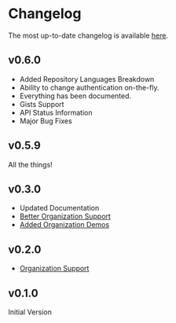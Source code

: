 # Changelog

The most up-to-date changelog is available [here](https://github.com/DirectMyFile/github.dart/blob/master/CHANGELOG.md).

## v0.6.0

- Added Repository Languages Breakdown
- Ability to change authentication on-the-fly.
- Everything has been documented.
- Gists Support
- API Status Information
- Major Bug Fixes

## v0.5.9

All the things!

## v0.3.0

- Updated Documentation
- [Better Organization Support](https://github.com/DirectMyFile/github.dart/commit/cc9de92f625918eafd01a72b4e2c0921580075bb)
- [Added Organization Demos](https://github.com/DirectMyFile/github.dart/commit/cc9de92f625918eafd01a72b4e2c0921580075bb)

## v0.2.0

- [Organization Support](https://github.com/DirectMyFile/github.dart/commit/3de085c0fa2d629a8bebff89bdaf1a5aaf833195)

## v0.1.0

Initial Version
